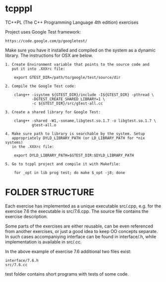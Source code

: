 tcpppl
======

TC++PL (The C++ Programming Language 4th edition) exercises


Project uses Google Test framework:

    https://code.google.com/p/googletest/

Make sure you have it installed and compiled on the system as a dynamic
library. The instructions for OSX are below.

    1. Create Environment variable that points to the source code and
       put it into .XXXrc file:

        export GTEST_DIR=/path/to/google/test/source/dir

    2. Compile the Google Test code:

        clang++ -isystem ${GTEST_DIR}/include -I${GTEST_DIR} -pthread \
                -DGTEST_CREATE_SHARED_LIBRARY=1 \
                -c ${GTEST_DIR}/src/gtest-all.cc

    3. Create a shared library for Google Test:

        clang++ -shared -W1,-soname,libgtest.so.1.7 -o libgtest.so.1.7 \
                gtest-all.o

    4. Make sure path to library is searchable by the system. Setup
       appropriately DYLD_LIBRARY_PATH (or LD_LIBRARY_PATH for *nix systems)
       in the .XXXrc file:

        export DYLD_LIBRARY_PATH=$GTEST_DIR:$DYLD_LIBRARY_PATH

    5. Go to tcppl project and compile it with Makefile:

        for _opt in lib prog test; do make $_opt -j8; done


FOLDER STRUCTURE
================

Each exercise has implemented as a unique executable src/<EXERCISE>.cpp, e.g.
for the exercise 7.6 the executable is src/7.6.cpp. The source file contains
the exercise description.

Some parts of the exercises are either reusable, can be even referenced from
another exercises, or just a good idea to keep OO concepts separate. In such
cases accompaniying interface can be found in interface/<EXERCISE>.h,
while implementation is available in src/<EXERCISE>.cc.
    
In the above example of exercise 7.6 additional two files exist:

    interface/7.6.h 
    src/7.6.cc

test folder contains short programs with tests of some code.
